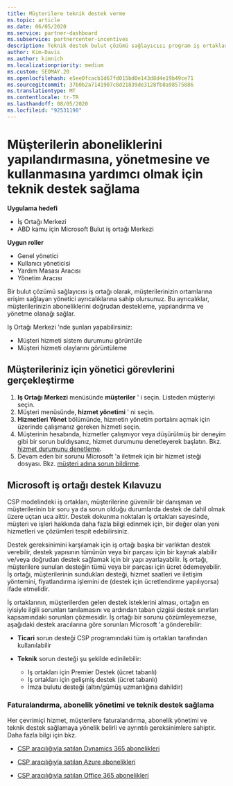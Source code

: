 ```yaml
---
title: Müşterilere teknik destek verme
ms.topic: article
ms.date: 06/05/2020
ms.service: partner-dashboard
ms.subservice: partnercenter-incentives
description: Teknik destek bulut çözümü sağlayıcısı program iş ortaklarının müşterileri sunabileceği türler hakkında bilgi edinin.
author: Kim-Davis
ms.author: kimnich
ms.localizationpriority: medium
ms.custom: SEOMAY.20
ms.openlocfilehash: e5ee0fcacb1d67fd015bd0e143d8d4e19b49ce71
ms.sourcegitcommit: 37b0b2a7141907c8d21839de3128fb8a98575886
ms.translationtype: MT
ms.contentlocale: tr-TR
ms.lasthandoff: 08/05/2020
ms.locfileid: "92531198"
---
```

# <a name="provide-technical-support-to-help-customers-configure-manage-and-use-their-subscriptions"></a>Müşterilerin aboneliklerini yapılandırmasına, yönetmesine ve kullanmasına yardımcı olmak için teknik destek sağlama

**Uygulama hedefi**

- İş Ortağı Merkezi
- ABD kamu için Microsoft Bulut iş ortağı Merkezi

**Uygun roller**
- Genel yönetici
- Kullanıcı yöneticisi
- Yardım Masası Aracısı
- Yönetim Aracısı

Bir bulut çözümü sağlayıcısı iş ortağı olarak, müşterilerinizin ortamlarına erişim sağlayan yönetici ayrıcalıklarına sahip olursunuz. Bu ayrıcalıklar, müşterilerinizin aboneliklerini doğrudan destekleme, yapılandırma ve yönetme olanağı sağlar.

Iş Ortağı Merkezi 'nde şunları yapabilirsiniz:

- Müşteri hizmeti sistem durumunu görüntüle
- Müşteri hizmeti olaylarını görüntüleme

## <a name="perform-admin-tasks-for-your-customers"></a>Müşterileriniz için yönetici görevlerini gerçekleştirme

1. **Iş Ortağı Merkezi** menüsünde **müşteriler** ' i seçin. Listeden müşteriyi seçin.
2. Müşteri menüsünde, **hizmet yönetimi** ' ni seçin.
3. **Hizmetleri Yönet** bölümünde, hizmetin yönetim portalını açmak için üzerinde çalışmanız gereken hizmeti seçin.
4. Müşterinin hesabında, hizmetler çalışmıyor veya düşürülmüş bir deneyim gibi bir sorun buldıysanız, hizmet durumunu denetleyerek başlatın. Bkz. [hizmet durumunu denetleme](check-service-health.md).
5. Devam eden bir sorunu Microsoft 'a iletmek için bir hizmet isteği dosyası. Bkz. [müşteri adına sorun bildirme](report-problems-on-behalf-of-a-customer.md).

## <a name="microsoft-partner-support-guidance"></a>Microsoft iş ortağı destek Kılavuzu

CSP modelindeki iş ortakları, müşterilerine güvenilir bir danışman ve müşterilerinin bir soru ya da sorun olduğu durumlarda destek de dahil olmak üzere uçtan uca aittir. Destek dokunma noktaları iş ortakları sayesinde, müşteri ve işleri hakkında daha fazla bilgi edinmek için, bir değer olan yeni hizmetleri ve çözümleri tespit edebilirsiniz.

Destek gereksinimini karşılamak için iş ortağı başka bir varlıktan destek verebilir, destek yapısının tümünün veya bir parçası için bir kaynak alabilir ve/veya doğrudan destek sağlamak için bir yapı ayarlayabilir.  İş ortağı, müşterilere sunulan desteğin tümü veya bir parçası için ücret ödemeyebilir. İş ortağı, müşterilerinin sundukları desteği, hizmet saatleri ve iletişim yöntemini, fiyatlandırma işlemini de (destek için ücretlendirme yapılıyorsa) ifade etmelidir. 

İş ortaklarının, müşterilerden gelen destek isteklerini alması, ortağın en iyisiyle ilgili sorunları tanılamasını ve ardından taban çizgisi destek sınırları kapsamındaki sorunları çözmesidir. İş ortağı bir sorunu çözümleyemezse, aşağıdaki destek aracılarına göre sorunları Microsoft 'a gönderebilir:

- **Ticari** sorun desteği CSP programındaki tüm iş ortakları tarafından kullanılabilir

- **Teknik** sorun desteği şu şekilde edinilebilir:

  - Iş ortakları için Premier Destek (ücret tabanlı)
  - Iş ortakları için gelişmiş destek (ücret tabanlı)
  - İmza bulutu desteği (altın/gümüş uzmanlığına dahildir)

### <a name="providing-billing-subscription-management-and-technical-support"></a>Faturalandırma, abonelik yönetimi ve teknik destek sağlama 

Her çevrimiçi hizmet, müşterilere faturalandırma, abonelik yönetimi ve teknik destek sağlamaya yönelik belirli ve ayrıntılı gereksinimlere sahiptir. Daha fazla bilgi için bkz.

- [CSP aracılığıyla satılan Dynamics 365 abonelikleri](https://www.microsoftpartnercommunity.com/t5/CSP/Microsoft-Partner-Support-Guidance/m-p/5262#M30)

- [CSP aracılığıyla satılan Azure abonelikleri](https://www.microsoftpartnercommunity.com/t5/CSP/Microsoft-Partner-Support-Guidance/m-p/5263#M31)

- [CSP aracılığıyla satılan Office 365 abonelikleri](https://www.microsoftpartnercommunity.com/t5/CSP/Microsoft-Partner-Support-Guidance/m-p/5264#M32)
